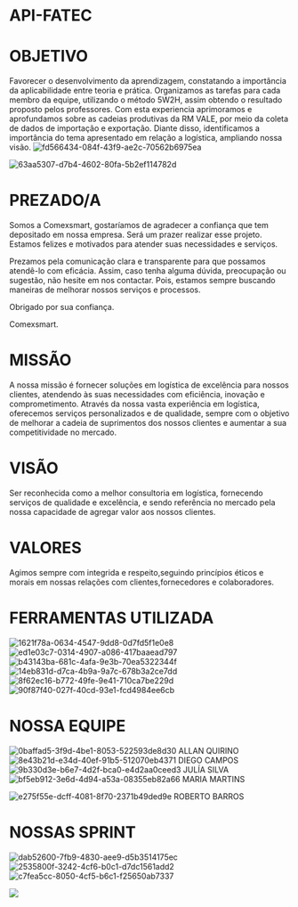 # API-FATEC
# OBJETIVO

Favorecer o desenvolvimento da aprendizagem, constatando a importância da aplicabilidade entre teoria e prática. Organizamos as tarefas para cada membro da equipe, utilizando o método 5W2H, assim obtendo o resultado proposto pelos professores. Com esta experiencia aprimoramos e aprofundamos sobre as cadeias produtivas da RM VALE, por meio da coleta de dados de importação e exportação. Diante disso, identificamos a importância do tema apresentado em relação a logística, ampliando nossa visão.
![fd566434-084f-43f9-ae2c-70562b6975ea](https://github.com/Diegocampos060686/API-FATEC/assets/129405986/804ffba7-bafa-4352-8f18-87b6222863a7)

![63aa5307-d7b4-4602-80fa-5b2ef114782d](https://github.com/Diegocampos060686/API-FATEC/assets/129405986/c361562e-b337-432d-bafb-a9c18206a992)



# PREZADO/A
Somos a Comexsmart, gostaríamos de agradecer a confiança que tem depositado em nossa empresa. Será um prazer realizar esse projeto. Estamos felizes e motivados para atender suas necessidades e serviços.




Prezamos pela comunicação clara e transparente para que possamos atendê-lo com eficácia. Assim, caso tenha alguma dúvida, preocupação ou sugestão, não hesite em nos contactar. Pois, estamos sempre buscando maneiras de melhorar nossos serviços e processos.

Obrigado por sua confiança.

Comexsmart.

# MISSÃO
A nossa missão é fornecer soluções em logística de excelência para nossos clientes, atendendo às suas necessidades com eficiência, inovação e comprometimento. Através da nossa vasta experiência em logística, oferecemos serviços personalizados e de qualidade, sempre com o objetivo de melhorar a cadeia de suprimentos dos nossos clientes e aumentar a sua competitividade no mercado.

#  VISÃO

Ser reconhecida como a melhor consultoria em logística, fornecendo serviços de qualidade e excelência, e sendo referência no mercado pela nossa capacidade de agregar valor aos nossos clientes.

# VALORES 

Agimos sempre com integrida e respeito,seguindo princípios éticos e morais em nossas relações com clientes,fornecedores e colaboradores.

# FERRAMENTAS UTILIZADA 
![1621f78a-0634-4547-9dd8-0d7fd5f1e0e8](https://github.com/Diegocampos060686/API-FATEC/assets/129405986/638d8e71-9aad-489b-a53e-379914bc0bb7)
![ed1e03c7-0314-4907-a086-417baaead797](https://github.com/Diegocampos060686/API-FATEC/assets/129405986/5a8a4b26-1d06-4664-b034-ac4f36059ef6)
![b43143ba-681c-4afa-9e3b-70ea5322344f](https://github.com/Diegocampos060686/API-FATEC/assets/129405986/dde3c860-a36b-45bd-9195-c1d75a3d489c)
![14eb831d-d7ca-4b9a-9a7c-678b3a2ce7dd](https://github.com/Diegocampos060686/API-FATEC/assets/129405986/3afdae99-cace-437e-956e-2ca0b72a4ff7)
![8f62ec16-b772-49fe-9e41-710ca7be229d](https://github.com/Diegocampos060686/API-FATEC/assets/129405986/690efb18-b1bf-4a66-9f4e-bd6d48cfa2d1)
![90f87f40-027f-40cd-93e1-fcd4984ee6cb](https://github.com/Diegocampos060686/API-FATEC/assets/129405986/fa5a5aad-5b6d-405b-8105-532f52c74315)

# NOSSA EQUIPE
![0baffad5-3f9d-4be1-8053-522593de8d30](https://github.com/Diegocampos060686/API-FATEC/assets/129405986/003bde95-54ba-40b5-927e-acdb4b14349c)
ALLAN QUIRINO
![8e43b21d-e34d-40ef-91b5-512070eb4371](https://github.com/Diegocampos060686/API-FATEC/assets/129405986/cafe2d0e-233f-47ab-bba5-fc48ad45201b)
DIEGO CAMPOS
![9b330d3e-b6e7-4d2f-bca0-e4d2aa0ceed3](https://github.com/Diegocampos060686/API-FATEC/assets/129405986/431d2441-9a10-4cc3-b861-889aba17ef4e)
JULÍA SILVA
![bf5eb912-3e6d-4d94-a53a-08355eb82a66](https://github.com/Diegocampos060686/API-FATEC/assets/129405986/9bada002-9dd7-4d2e-9bb1-95aa056c02ee)
MARIA MARTINS

![e275f55e-dcff-4081-8f70-2371b49ded9e](https://github.com/Diegocampos060686/API-FATEC/assets/129405986/5e018c11-9779-43cc-9e55-3ef9150f921f)
ROBERTO BARROS 
# NOSSAS SPRINT 
![dab52600-7fb9-4830-aee9-d5b3514175ec](https://github.com/Diegocampos060686/API-FATEC/assets/129405986/e31f4d9f-5788-4196-a501-e371803372df)
![2535800f-3242-4cf6-b0c1-d7dc1561add2](https://github.com/Diegocampos060686/API-FATEC/assets/129405986/184a458b-61bc-4f19-b2d6-e4762b45b3ee)
![c7fea5cc-8050-4cf5-b6c1-f25650ab7337](https://github.com/Diegocampos060686/API-FATEC/assets/129405986/f7ba3039-1c63-4c4a-ac55-02caef7ca5bb)

<div>
      <a href="https://copiadorananquim.com.br"><img src="http://copiadorananquim.com.br/imagens/300x300px.png"/></a>

</div>

